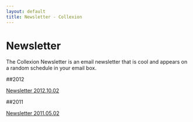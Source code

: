 ```yaml
---
layout: default
title: Newsletter - Collexion
---
```


# Newsletter

The Collexion Newsletter is an email newsletter that is cool and appears on a random schedule in your email box.

##2012


[Newsletter 2012.10.02](-newsletter_2012.10.02.html)

##2011


[Newsletter 2011.05.02](-newsletter_2011.05.02.html)